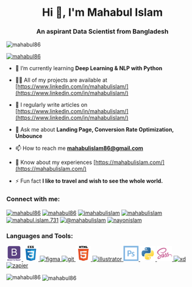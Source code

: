 <h1 align="center">Hi 👋, I'm Mahabul Islam</h1>
<h3 align="center">An aspirant Data Scientist from Bangladesh</h3>

<p align="left"> <img src="https://komarev.com/ghpvc/?username=mahabul86&label=Profile%20views&color=0e75b6&style=flat" alt="mahabul86" /> </p>

<p align="left"> <a href="https://github.com/ryo-ma/github-profile-trophy"><img src="https://github-profile-trophy.vercel.app/?username=mahabul86" alt="mahabul86" /></a> </p>

- 🌱 I’m currently learning **Deep Learning & NLP with Python**

- 👨‍💻 All of my projects are available at [https://www.linkedin.com/in/mahabulislam/](https://www.linkedin.com/in/mahabulislam/)

- 📝 I regularly write articles on [https://www.linkedin.com/in/mahabulislam/](https://www.linkedin.com/in/mahabulislam/)

- 💬 Ask me about **Landing Page, Conversion Rate Optimization, Unbounce**

- 📫 How to reach me **mahabulislam86@gmail.com**

- 📄 Know about my experiences [https://mahabulislam.com/](https://mahabulislam.com/)

- ⚡ Fun fact **I like to travel and wish to see the whole world.**

<h3 align="left">Connect with me:</h3>
<p align="left">
<a href="https://codepen.io/mahabul86" target="blank"><img align="center" src="https://raw.githubusercontent.com/rahuldkjain/github-profile-readme-generator/master/src/images/icons/Social/codepen.svg" alt="mahabul86" height="30" width="40" /></a>
<a href="https://dev.to/mahabul86" target="blank"><img align="center" src="https://cdn.jsdelivr.net/npm/simple-icons@3.0.1/icons/dev-dot-to.svg" alt="mahabul86" height="30" width="40" /></a>
<a href="https://twitter.com/imahabulislam" target="blank"><img align="center" src="https://raw.githubusercontent.com/rahuldkjain/github-profile-readme-generator/master/src/images/icons/Social/twitter.svg" alt="imahabulislam" height="30" width="40" /></a>
<a href="https://linkedin.com/in/mahabulislam" target="blank"><img align="center" src="https://raw.githubusercontent.com/rahuldkjain/github-profile-readme-generator/master/src/images/icons/Social/linked-in-alt.svg" alt="mahabulislam" height="30" width="40" /></a>
<a href="https://fb.com/mahabul.islam.731" target="blank"><img align="center" src="https://raw.githubusercontent.com/rahuldkjain/github-profile-readme-generator/master/src/images/icons/Social/facebook.svg" alt="mahabul.islam.731" height="30" width="40" /></a>
<a href="https://medium.com/@mahabulislam" target="blank"><img align="center" src="https://raw.githubusercontent.com/rahuldkjain/github-profile-readme-generator/master/src/images/icons/Social/medium.svg" alt="@mahabulislam" height="30" width="40" /></a>
<a href="https://www.hackerrank.com/nayonislam" target="blank"><img align="center" src="https://raw.githubusercontent.com/rahuldkjain/github-profile-readme-generator/master/src/images/icons/Social/hackerrank.svg" alt="nayonislam" height="30" width="40" /></a>
</p>

<h3 align="left">Languages and Tools:</h3>
<p align="left"> <a href="https://getbootstrap.com" target="_blank"> <img src="https://raw.githubusercontent.com/devicons/devicon/master/icons/bootstrap/bootstrap-plain-wordmark.svg" alt="bootstrap" width="40" height="40"/> </a> <a href="https://www.w3schools.com/css/" target="_blank"> <img src="https://raw.githubusercontent.com/devicons/devicon/master/icons/css3/css3-original-wordmark.svg" alt="css3" width="40" height="40"/> </a> <a href="https://www.figma.com/" target="_blank"> <img src="https://www.vectorlogo.zone/logos/figma/figma-icon.svg" alt="figma" width="40" height="40"/> </a> <a href="https://git-scm.com/" target="_blank"> <img src="https://www.vectorlogo.zone/logos/git-scm/git-scm-icon.svg" alt="git" width="40" height="40"/> </a> <a href="https://www.w3.org/html/" target="_blank"> <img src="https://raw.githubusercontent.com/devicons/devicon/master/icons/html5/html5-original-wordmark.svg" alt="html5" width="40" height="40"/> </a> <a href="https://www.adobe.com/in/products/illustrator.html" target="_blank"> <img src="https://www.vectorlogo.zone/logos/adobe_illustrator/adobe_illustrator-icon.svg" alt="illustrator" width="40" height="40"/> </a> <a href="https://www.photoshop.com/en" target="_blank"> <img src="https://raw.githubusercontent.com/devicons/devicon/master/icons/photoshop/photoshop-line.svg" alt="photoshop" width="40" height="40"/> </a> <a href="https://www.python.org" target="_blank"> <img src="https://raw.githubusercontent.com/devicons/devicon/master/icons/python/python-original.svg" alt="python" width="40" height="40"/> </a> <a href="https://sass-lang.com" target="_blank"> <img src="https://raw.githubusercontent.com/devicons/devicon/master/icons/sass/sass-original.svg" alt="sass" width="40" height="40"/> </a> <a href="https://www.adobe.com/products/xd.html" target="_blank"> <img src="https://cdn.worldvectorlogo.com/logos/adobe-xd.svg" alt="xd" width="40" height="40"/> </a> <a href="https://zapier.com" target="_blank"> <img src="https://www.vectorlogo.zone/logos/zapier/zapier-icon.svg" alt="zapier" width="40" height="40"/> </a> </p>

<p><img align="left" src="https://github-readme-stats.vercel.app/api/top-langs?username=mahabul86&show_icons=true&locale=en&layout=compact" alt="mahabul86" /></p>

<p>&nbsp;<img align="center" src="https://github-readme-stats.vercel.app/api?username=mahabul86&show_icons=true&locale=en" alt="mahabul86" /></p>

